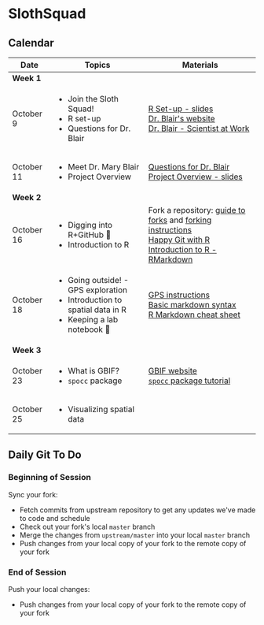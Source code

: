 # SlothSquad

## Calendar

| Date   |      Topics      |  Materials |
|----------|-------------|------|
| **Week 1** | | |
  | October 9 |  <ul><li>Join the Sloth Squad! </li><li> R set-up </li><li> Questions for Dr. Blair |                        [R Set-up - slides](https://docs.google.com/presentation/d/1EsC6WLLg2vecp1zUkETEXVK2Ai168oAJrUcz23vlpj8/edit?usp=sharing) <br> [Dr. Blair's website](https://sites.google.com/site/maryeblair/home) <br> [Dr. Blair - Scientist at Work](https://scientistatwork.blogs.nytimes.com/tag/slow-loris/) |
  | October 11 |    <ul><li>Meet Dr. Mary Blair </li><li> Project Overview |                                                                                         [Questions for Dr. Blair](https://docs.google.com/document/d/14YUri2-jk7_R_H8OH7ouzHGdfD1sJqFb7CTERCC7NMs/edit?usp=sharing)<br>[Project Overview - slides](https://docs.google.com/presentation/d/1WHQqnFkMPRanS7SCgBz7Vu6U876s6jPJqvuFz_OkTFU/edit?usp=sharing) |
| **Week 2** | | |
  | October 16 | <ul><li> Digging into R+GitHub :fork_and_knife: </li><li>  Introduction to R |                                                                                                        Fork a repository: [guide to forks](https://www.dataschool.io/simple-guide-to-forks-in-github-and-git/) and [forking instructions](https://help.github.com/articles/fork-a-repo/) <br> [Happy Git with R](http://happygitwithr.com/rstudio-git-github.html) <br> [Introduction to R - RMarkdown](https://github.com/amnh/BridgeUP-STEM-BabichMorrow/blob/master/lesson_plans/Introduction_to_R.Rmd) |
  | October 18 | <ul><li> Going outside! - GPS exploration </li><li> Introduction to spatial data in R </li><li> Keeping a lab notebook :notebook_with_decorative_cover: |                                                                                [GPS instructions](https://rsh249.github.io/spatial_bioinformatics/GPStoGISwithText.html) <br> [Basic markdown syntax](https://help.github.com/articles/basic-writing-and-formatting-syntax/) <br> [R Markdown cheat sheet](https://www.rstudio.com/wp-content/uploads/2015/02/rmarkdown-cheatsheet.pdf)   |
| **Week 3** | | |
  | October 23 | <ul><li> What is GBIF? </li><li> `spocc` package |                                                       [GBIF website](https://www.gbif.org) <br>[`spocc` package tutorial](https://ropensci.org/tutorials/spocc_tutorial/)  |
  |October 25 | <ul><li> Visualizing spatial data | |

## Daily Git To Do

### Beginning of Session

Sync your fork:

+ Fetch commits from upstream repository to get any updates we've made to code and schedule
+ Check out your fork's local `master` branch
+ Merge the changes from `upstream/master` into your local `master` branch
+ Push changes from your local copy of your fork to the remote copy of your fork

### End of Session

Push your local changes:

+ Push changes from your local copy of your fork to the remote copy of your fork



